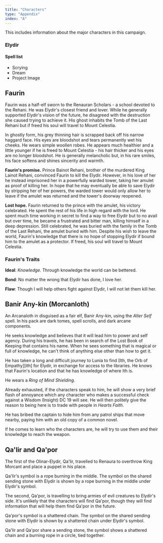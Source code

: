 ```yaml
---
title: "Characters"
type: "Appendix"
index: "A"
---
```


This includes information about the major characters in this campaign.

### Elydir

#### Spell list

- Scrying
- Dream
- Project Image

## Faurin

Faurin was a half-elf sworn to the Renauran Scholars - a school devoted
to the Rehani. He was Elydir's closest friend and lover. While he
generally supported Elydir's vision of the future, he disagreed with the
destruction she caused trying to achieve it. His ghost inhabits the Tomb
of the Last Rehani but if freed his soul will travel to Mount Celestia.

In ghostly form, his grey thinning hair is scrapped back off his narrow
haggard face. His eyes are bloodshot and tears permanently wet his
cheeks. He wears simple woollen robes. He appears much healthier and a
little younger if he is freed to Mount Celestia - his hair thicker and
his eyes are no longer bloodshot. He is generally melancholic but, in
his rare smiles, his face softens and shines sincerity and warmth.

**Faurin's promise.** Prince Bainot Rehani, brother of the murdered
King Lainot Rehani, convinced Faurin to kill the Elydir. However, in his love of her
he instead imprisoned her in a powerfully warded tower, taking her
amulet as proof of killing her. In hope that he may eventually be able
to save Elydir by stripping her of her powers, the warded tower would
only allow her to leave if the amulet was returned and the tower's
doorway reopened.

**Lost hope.** Faurin returned to the prince with the amulet, his
victory celebrated. He spent the rest of his life in high regard with
the lord. He spent much time working in secret to find a way to free
Elydir but to no avail but over time, he became a frustrated and bitter
man, killing himself in a deep depression. Still celebrated, he was
buried with the family in the Tomb of the Last Rehani, the amulet buried
with him. Despite his wish to leave the world, Faurin's knowledge that
there is no hope of stopping Elydir if bound him to the amulet as a
protector. If freed, his soul will travel to Mount Celestia.

### Faurin's Traits

**Ideal**: _Knowledge._ Through knowledge the world can be bettered.

**Bond**: No matter the wrong that Elydir has done, I love her.

**Flaw**: Though I will help others fight against Elydir, I will not let
them kill her.

## Banir Any-kin (Morcanloth)

An Arcanaloth in disguised as a fair elf, Banir Any-kin, using the
_Alter Self_ spell. In his pack are dark tomes, spell scrolls, and dark
arcane components.

He seeks knowledge and believes that it will lead him to power and self
agency. During his travels, he has been in search of the Lost Book of
Keeping that contains his name. When he sees something that is magical
or full of knowledge, he can't think of anything else other than how to
get it.

He has taken a long and difficult journey to Lunia to find [Ith, the Orb
of Empathy][ith] for Elydir, in exchange for access to the libraries. He
knows that Faurin's location and that he has knowledge of where Ith is.

He wears a _Ring of Mind Shielding_.

Already exhausted, if the characters speak to him, he will show a very
brief flash of annoyance which any character who makes a successful
check against a Wisdom (Insight) DC 19 will see. He will then politely
give the reason to being here is to trade with people in _Hearts Faith_.

He has bribed the captain to hide him from any patrol ships that move
nearby, paying him with an old copy of a common novel.

If he comes to learn who the characters are, he will try to use them and
their knowledge to reach the weapon.

## Qa'lir and Qa'por

The first of the Olinar-Elydir, Qa'lir, travelled to Renaura to overthrow
King Morcant and place a puppet in his place.

Qa'lir's symbol is a rope burning in the middle. The symbol on the
shared sending stone with Elydir is shown by a rope burning in the
middle under Elydir's symbol.

The second, Qa'por, is travelling to bring armies of evil creatures to
Elydir's side. It's unlikely that the characters will find Qa'por,
though they will find information that will help them find Qa'por in the
future.

Qa'por's symbol is a shattered chain. The symbol on the shared sending
stone with Elydir is shown by a shattered chain under Elydir's symbol.

Qa'lir and Qa'por share a sending stone, the symbol shows a shattered
chain and a burning rope in a circle, tied together.
